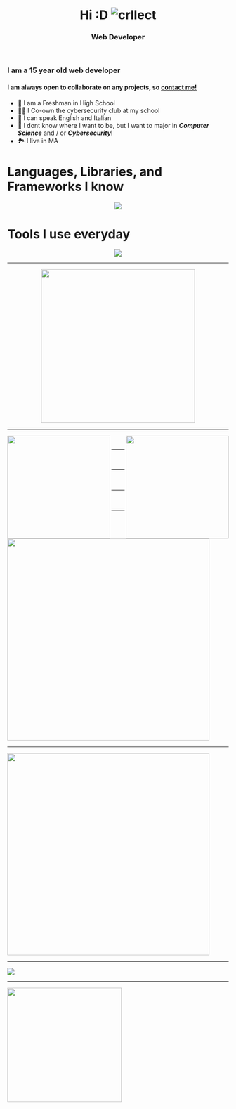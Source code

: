 <!-- used colors: 24410c, e70052, 25252a, 141414, ce244c -->
<h1 align="center">
	<strong>
		Hi :D
	</strong>
	<img src="https://komarev.com/ghpvc/?username=crllect&color=10244c&style=for-the-badge&label=Bugs+In+My+Code" alt="crllect" /></h1>
<h3 align="center">Web Developer</h3>

<br />

### **I am a 15 year old web developer**

#### I am always open to collaborate on any projects, so [contact me!](https://discord.com/users/713488984596021291) <!-- In the future, maybe make a contact page with my emails and such -->

- 🏫 I am a Freshman in High School
- 👨‍💻 I Co-own the cybersecurity club at my school
- 📙 I can speak English and Italian
- 🔭 I dont know where I want to be, but I want to major in _**Computer Science**_ and / or _**Cybersecurity**_!
- 🏞️ I live in MA

# Languages, Libraries, and Frameworks I know
<p align="center">
  <a href="https://skillicons.dev">
    <img src="https://skillicons.dev/icons?i=java,html,js,css,nodejs,scss,md,lua,ts,bash,react,nextjs,vite,tailwind,remix  " />
  </a>
</p>

# Tools I use everyday
<p align="center">
  <a href="https://skillicons.dev">
    <img src="https://skillicons.dev/icons?i=aws,vim,discord,notion,vscode,vscodium,windows,linux,ubuntu,arch,blender,github,apple,eclipse,emacs,mastodon,kali,nix,pycharm,raspberrypi,mint,neovim,vercel,idea,figma,replit,git,robloxstudio,npm,bun,pnpm  " />
  </a>
</p>

---

<p align="center">
  <a href="https://lanyard.cnrad.dev">
    <img height=350 src="https://lanyard.cnrad.dev/api/713488984596021291" />
  </a>
</p>

---

<a href="https://github.com/anuraghazra/github-readme-stats">
   <img height=234 align="left" margin-top="-8px" src="https://github-readme-stats.vercel.app/api?username=crllect&title_color=e70052&text_color=e70052&icon_color=e70052&border_color=e70052&bg_color=130,141415,060607&border_radius=5)](https://github.com/anuraghazra/github-readme-stats" /></a>

<a href="https://github.com/anuraghazra/convoychat">
  <img height=234 align="right" src="https://github-readme-stats.vercel.app/api/top-langs/?username=crllect&title_color=e70052&text_color=e70052&icon_color=e70052&border_color=e70052&bg_color=130,141415,060607&border_radius=5)](https://github.com/anuraghazra/github-readme-stats" />
</a>

<br/>

---

<br/>

---

<br/>

---

<br/>

---

<img height=460 align="center" src="https://github-readme-streak-stats.herokuapp.com/?user=crllect&theme=dark&no-bg=true" />

---

<img height=460 align="center" src="https://streak-stats.demolab.com?user=crllect&theme=dark&hide_border=false&date_format=M%20j%5B%2C%20Y%5D&mode=weekly" />

---

<img align="center" src="https://github-profile-trophy.vercel.app/?username=crllect&no-bg=true" />

---

<a href="https://spotify-github-profile.vercel.app/api/view.svg?uid=kn3172mlbiupmgnm6b5z0nz7v&redirect=true">
  <img height=260 align="center" src="https://spotify-github-profile.vercel.app/api/view.svg?uid=kn3172mlbiupmgnm6b5z0nz7v&cover_image=true&theme=novatorem&show_offline=true&background_color=25252a&interchange=false&bar_color=e70052&bar_color_cover=false" />
</a>
